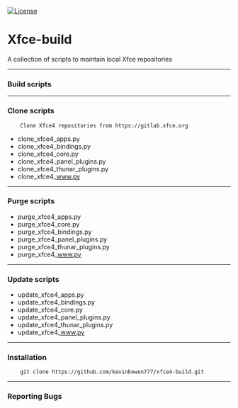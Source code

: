 [![License](https://img.shields.io/badge/License-GPL%20v2-blue.svg)](https://gitlab.com/kevinbowen/xfce4-build/-/blob/master/LICENSE)

# Xfce-build

A collection of scripts to maintain local Xfce repositories

----
### Build scripts

----
### Clone scripts

        Clone Xfce4 repositories from https://gitlab.xfce.org

 - clone_xfce4_apps.py
 - clone_xfce4_bindings.py
 - clone_xfce4_core.py 
 - clone_xfce4_panel_plugins.py
 - clone_xfce4_thunar_plugins.py
 - clone_xfce4_www.py

----
### Purge scripts

 - purge_xfce4_apps.py
 - purge_xfce4_core.py
 - purge_xfce4_bindings.py
 - purge_xfce4_panel_plugins.py
 - purge_xfce4_thunar_plugins.py
 - purge_xfce4_www.py

----
### Update scripts

 - update_xfce4_apps.py
 - update_xfce4_bindings.py
 - update_xfce4_core.py
 - update_xfce4_panel_plugins.py
 - update_xfce4_thunar_plugins.py
 - update_xfce4_www.py
----
### Installation

        git clone https://github.com/kevinbowen777/xfce4-build.git

----
### Reporting Bugs
